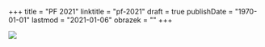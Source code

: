 +++
title = "PF 2021"
linktitle = "pf-2021"
draft = true
publishDate = "1970-01-01"
lastmod = "2021-01-06"
obrazek = ""
+++

![](assets/2-obrazky/ilustrace/brezanek_final.png)
